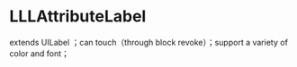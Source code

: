 # LLLAttributeLabel
extends UILabel ；can touch（through block revoke）；support a variety of color and font；
